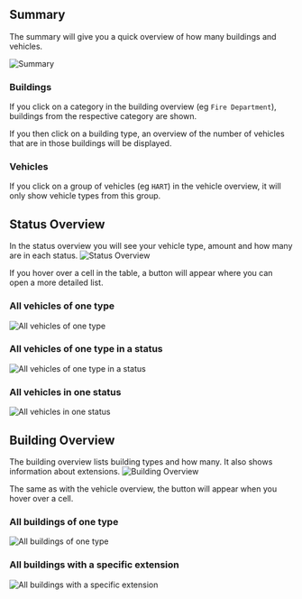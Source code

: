 ## Summary

The summary will give you a quick overview of how many buildings and vehicles.

![Summary](./summary.png)

### Buildings

If you click on a category in the building overview (eg `Fire Department`), buildings from the respective category are shown.

If you then click on a building type, an overview of the number of vehicles that are in those buildings will be displayed.

### Vehicles

If you click on a group of vehicles (eg `HART`) in the vehicle overview, it will only show vehicle types from this group.

## Status Overview

In the status overview you will see your vehicle type, amount and how many are in each status.
![Status Overview](./status_table.png)

If you hover over a cell in the table, a button will appear where you can open a more detailed list.

### All vehicles of one type
![All vehicles of one type](./vehiclelist.png)

### All vehicles of one type in a status
![All vehicles of one type in a status](./vehiclelist_status.png)

### All vehicles in one status
![All vehicles in one status](./vehiclelist_status_all.png)

## Building Overview

The building overview lists building types and how many. It also shows information about extensions.
![Building Overview](./buildinglist.png)

The same as with the vehicle overview, the button will appear when you hover over a cell.

### All buildings of one type
![All buildings of one type](./buildinglist_type.png)

### All buildings with a specific extension
![All buildings with a specific extension](./buildinglist_extension.png)
